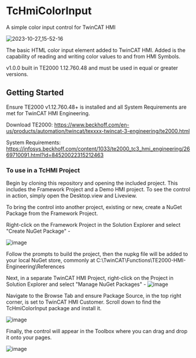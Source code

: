 # TcHmiColorInput
A simple color input control for TwinCAT HMI

![2023-10-27_15-52-16](https://github.com/harisawan03/TcHmiColorInput/assets/19915615/2680ff1d-3fc0-465f-8ee5-fddb03cc7893)

The basic HTML color input element added to TwinCAT HMI. Added is the capability of reading and writing color values to and from HMI Symbols.

v1.0.0 built in TE2000 1.12.760.48 and must be used in equal or greater versions.

## Getting Started

Ensure TE2000 v1.12.760.48+ is installed and all System Requirements are met for TwinCAT HMI Engineering.

Download TE2000: https://www.beckhoff.com/en-us/products/automation/twincat/texxxx-twincat-3-engineering/te2000.html

System Requirements: https://infosys.beckhoff.com/content/1033/te2000_tc3_hmi_engineering/2669710091.html?id=84520022315212463


### To use in a TcHMI Project
Begin by cloning this repository and opening the included project. This includes the Framework Project and a Demo HMI project. To see the control in action, simply open the Desktop.view and Liveview.

To bring the control into another project, existing or new, create a NuGet Package from the Framework Project. 

Right-click on the Framework Project in the Solution Explorer and select "Create NuGet Package" - 

![image](https://github.com/harisawan03/TcHmiColorInput/assets/19915615/ad2f01a9-6242-4207-8f06-d0b2853be97e)

Follow the prompts to build the project, then the nupkg file will be added to your local NuGet store, commonly at C:\TwinCAT\Functions\TE2000-HMI-Engineering\References

Next, in a separate TwinCAT HMI Project, right-click on the Project in Solution Explorer and select "Manage NuGet Packages" -
![image](https://github.com/harisawan03/TcHmiColorInput/assets/19915615/f43f3198-ba36-4c25-991d-6f6859c4b6ad)

Navigate to the Browse Tab and ensure Package Source, in the top right corner, is set to TwinCAT HMI Customer. Scroll down to find the TcHmiColorInput package and install it.

![image](https://github.com/harisawan03/TcHmiColorInput/assets/19915615/31b7f27a-d082-400b-9040-f4eb7efed8fd)

Finally, the control will appear in the Toolbox where you can drag and drop it onto your pages.

![image](https://github.com/harisawan03/TcHmiColorInput/assets/19915615/936abab1-c3bb-4bf8-959d-0750703acc45)
